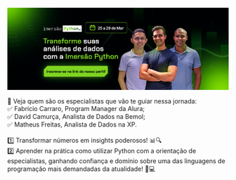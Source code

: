 [![Alura](./assets/img/banner.jpg)](https://www.alura.com.br/)

📍 Veja quem são os especialistas que vão te guiar nessa jornada:<br>
✅ Fabrício Carraro, Program Manager da Alura;<br>
✅ David Camurça, Analista de Dados na Bemol;<br>
✅ Matheus Freitas, Analista de Dados na XP. <br><br>
1️⃣ Transformar números em insights poderosos! 📊🔍<br>
2️⃣ Aprender na prática como utilizar Python com a orientação de especialistas, ganhando confiança e domínio sobre uma das linguagens de programação mais demandadas da atualidade! 🐍💻<br>
